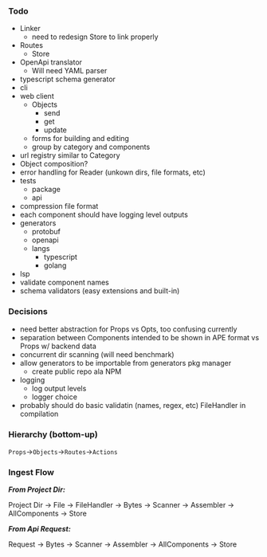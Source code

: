 ### Todo

- Linker
  - need to redesign Store to link properly
- Routes
  - Store
- OpenApi translator
  - Will need YAML parser
- typescript schema generator
- cli
- web client
  - Objects
    - send
    - get
    - update
  - forms for building and editing
  - group by category and components
- url registry similar to Category
- Object composition?
- error handling for Reader (unkown dirs, file formats, etc)
- tests
  - package
  - api
- compression file format
- each component should have logging level outputs
- generators
  - protobuf
  - openapi
  - langs
    - typescript
    - golang
- lsp
- validate component names
- schema validators (easy extensions and built-in)

### Decisions

- need better abstraction for Props vs Opts, too confusing currently
- separation between Components intended to be shown in APE format
  vs Props w/ backend data
- concurrent dir scanning (will need benchmark)
- allow generators to be importable from generators pkg manager
  - create public repo ala NPM
- logging
  - log output levels
  - logger choice
- probably should do basic validatin (names, regex, etc) FileHandler
  in compilation

### Hierarchy (bottom-up)

`Props`->`Objects`->`Routes`->`Actions`

### Ingest Flow

**_From Project Dir:_**

Project Dir -> File -> FileHandler -> Bytes ->
Scanner -> Assembler -> AllComponents -> Store

**_From Api Request:_**

Request -> Bytes -> Scanner -> Assembler ->
AllComponents -> Store
